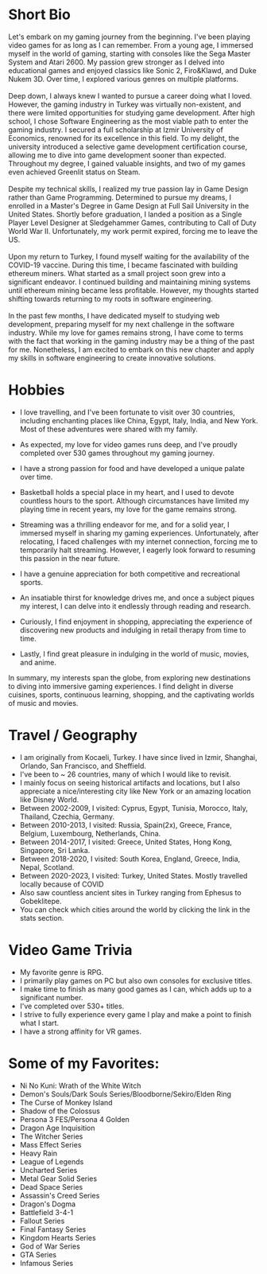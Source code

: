 
# Short Bio

Let's embark on my gaming journey from the beginning. I've been playing video games for as long as I can remember. From a young age, I immersed myself in the world of gaming, starting with consoles like the Sega Master System and Atari 2600. My passion grew stronger as I delved into educational games and enjoyed classics like Sonic 2, Firo&Klawd, and Duke Nukem 3D. Over time, I explored various genres on multiple platforms.
<br/><br/>
Deep down, I always knew I wanted to pursue a career doing what I loved. However, the gaming industry in Turkey was virtually non-existent, and there were limited opportunities for studying game development. After high school, I chose Software Engineering as the most viable path to enter the gaming industry. I secured a full scholarship at Izmir University of Economics, renowned for its excellence in this field. To my delight, the university introduced a selective game development certification course, allowing me to dive into game development sooner than expected. Throughout my degree, I gained valuable insights, and two of my games even achieved Greenlit status on Steam.
<br/><br/>
Despite my technical skills, I realized my true passion lay in Game Design rather than Game Programming. Determined to pursue my dreams, I enrolled in a Master's Degree in Game Design at Full Sail University in the United States. Shortly before graduation, I landed a position as a Single Player Level Designer at Sledgehammer Games, contributing to Call of Duty World War II. Unfortunately, my work permit expired, forcing me to leave the US.
<br/><br/>
Upon my return to Turkey, I found myself waiting for the availability of the COVID-19 vaccine. During this time, I became fascinated with building ethereum miners. What started as a small project soon grew into a significant endeavor. I continued building and maintaining mining systems until ethereum mining became less profitable. However, my thoughts started shifting towards returning to my roots in software engineering.
<br/><br/>
In the past few months, I have dedicated myself to studying web development, preparing myself for my next challenge in the software industry. While my love for games remains strong, I have come to terms with the fact that working in the gaming industry may be a thing of the past for me. Nonetheless, I am excited to embark on this new chapter and apply my skills in software engineering to create innovative solutions.

# Hobbies

- I love travelling, and I've been fortunate to visit over 30 countries, including enchanting places like China, Egypt, Italy, India, and New York. Most of these adventures were shared with my family.

- As expected, my love for video games runs deep, and I've proudly completed over 530 games throughout my gaming journey.

- I have a strong passion for food and have developed a unique palate over time.

- Basketball holds a special place in my heart, and I used to devote countless hours to the sport. Although circumstances have limited my playing time in recent years, my love for the game remains strong.

- Streaming was a thrilling endeavor for me, and for a solid year, I immersed myself in sharing my gaming experiences. Unfortunately, after relocating, I faced challenges with my internet connection, forcing me to temporarily halt streaming. However, I eagerly look forward to resuming this passion in the near future.

- I have a genuine appreciation for both competitive and recreational sports.

- An insatiable thirst for knowledge drives me, and once a subject piques my interest, I can delve into it endlessly through reading and research.

- Curiously, I find enjoyment in shopping, appreciating the experience of discovering new products and indulging in retail therapy from time to time.

- Lastly, I find great pleasure in indulging in the world of music, movies, and anime.

In summary, my interests span the globe, from exploring new destinations to diving into immersive gaming experiences. I find delight in diverse cuisines, sports, continuous learning, shopping, and the captivating worlds of music and movies.

# Travel / Geography

- I am originally from Kocaeli, Turkey. I have since lived in Izmir, Shanghai, Orlando, San Francisco, and Sheffield.
- I've been to ~ 26 countries, many of which I would like to revisit.
- I mainly focus on seeing historical artifacts and locations, but I also appreciate a nice/interesting city like New York or an amazing location like Disney World.
- Between 2002-2009, I visited: Cyprus, Egypt, Tunisia, Morocco, Italy, Thailand, Czechia, Germany.
- Between 2010-2013, I visited: Russia, Spain(2x), Greece, France, Belgium, Luxembourg, Netherlands, China.
- Between 2014-2017, I visited: Greece, United States, Hong Kong, Singapore, Sri Lanka.
- Between 2018-2020, I visited: South Korea, England, Greece, India, Nepal, Scotland.
- Between 2020-2023, I visited: Turkey, United States. Mostly travelled locally because of COVID
- Also saw countless ancient sites in Turkey ranging from Ephesus to Gobeklitepe.
- You can check which cities around the world by clicking the link in the stats section.

# Video Game Trivia

- My favorite genre is RPG.
- I primarily play games on PC but also own consoles for exclusive titles.
- I make time to finish as many good games as I can, which adds up to a significant number.
- I've completed over 530+ titles.
- I strive to fully experience every game I play and make a point to finish what I start.
- I have a strong affinity for VR games.


# Some of my Favorites:

- Ni No Kuni: Wrath of the White Witch
- Demon's Souls/Dark Souls Series/Bloodborne/Sekiro/Elden Ring
- The Curse of Monkey Island
- Shadow of the Colossus
- Persona 3 FES/Persona 4 Golden
- Dragon Age Inquisition
- The Witcher Series
- Mass Effect Series
- Heavy Rain
- League of Legends
- Uncharted Series
- Metal Gear Solid Series
- Dead Space Series
- Assassin's Creed Series
- Dragon's Dogma
- Battlefield 3-4-1
- Fallout Series
- Final Fantasy Series
- Kingdom Hearts Series
- God of War Series
- GTA Series
- Infamous Series